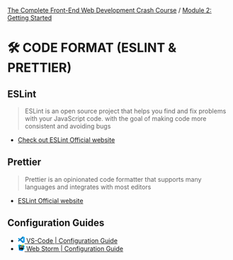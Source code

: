 [The Complete Front-End Web Development Crash Course](../README.md) / [Module 2: Getting Started](../module_02/README.md)

# 🛠 CODE FORMAT (ESLINT & PRETTIER)

## ESLint
> ESLint is an open source project that helps you find and fix problems with your JavaScript code.
> with the goal of making code more consistent and avoiding bugs
- [Check out ESLint Official website](https://eslint.org/)

## Prettier
> Prettier is an opinionated code formatter that supports many languages
and integrates with most editors

- [ESLint Official website](https://eslint.org/)

## Configuration Guides
- [<img src="../imgs/vscode_logo.png" width="15"/> VS-Code | Configuration Guide](./vscodeConfigurationGuide.md)
- [<img src="../imgs/webstorm_logo.svg" width="15"/> Web Storm | Configuration Guide](./webstormConfigurationGuide.md)
